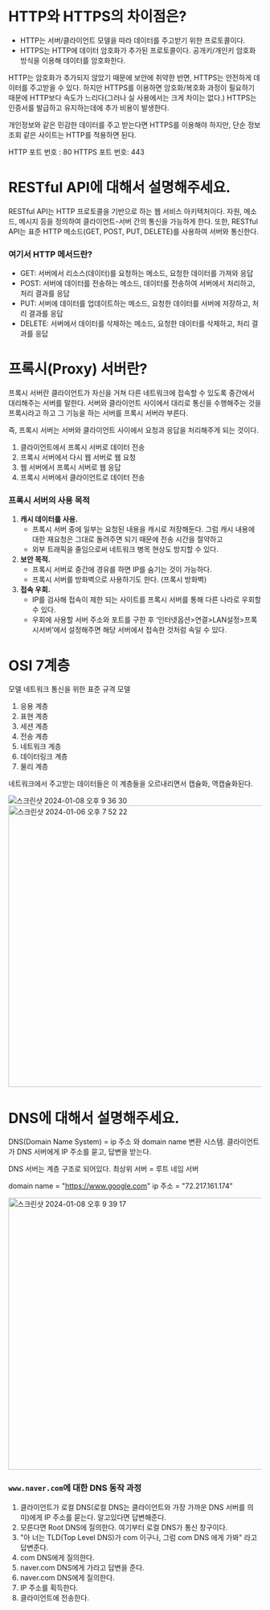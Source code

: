 # HTTP와 HTTPS의 차이점은?

- HTTP는 서버/클라이언트 모델을 따라 데이터를 주고받기 위한 프로토콜이다.
- HTTPS는 HTTP에 데이터 암호화가 추가된 프로토콜이다. 공개키/개인키 암호화 방식을 이용해 데이터를 암호화한다.

HTTP는 암호화가 추가되지 않았기 때문에 보안에 취약한 반면, HTTPS는 안전하게 데이터를 주고받을 수 있다. 하지만 HTTPS를 이용하면 암호화/복호화 과정이 필요하기 때문에 HTTP보다 속도가 느리다(그러나 실 사용에서는 크게 차이는 없다.) HTTPS는 인증서를 발급하고 유지하는데에 추가 비용이 발생한다.

개인정보와 같은 민감한 데이터를 주고 받는다면 HTTPS를 이용해야 하지만, 단순 정보 조회 같은 사이트는 HTTP를 적용하면 된다.

HTTP 포트 번호 : 80
HTTPS 포트 번호: 443

# RESTful API에 대해서 설명해주세요.

RESTful API는 HTTP 프로토콜을 기반으로 하는 웹 서비스 아키텍처이다. 자원, 메소드, 메시지 등을 정의하여 클라이언트-서버 간의 통신을 가능하게 한다. 또한, RESTful API는 표준 HTTP 메소드(GET, POST, PUT, DELETE)를 사용하여 서버와 통신한다.

### 여기서 HTTP 메서드란?

- GET: 서버에서 리소스(데이터)를 요청하는 메소드, 요청한 데이터를 가져와 응답
- POST: 서버에 데이터를 전송하는 메소드, 데이터를 전송하여 서버에서 처리하고, 처리 결과를 응답
- PUT: 서버에 데이터를 업데이트하는 메소드, 요청한 데이터를 서버에 저장하고, 처리 결과를 응답
- DELETE: 서버에서 데이터를 삭제하는 메소드, 요청한 데이터를 삭제하고, 처리 결과를 응답

# 프록시(Proxy) 서버란?

프록시 서버란 클라이언트가 자신을 거쳐 다른 네트워크에 접속할 수 있도록 중간에서 대리해주는 서버를 말한다. 서버와 클라이언트 사이에서 대리로 통신을 수행해주는 것을 프록시라고 하고 그 기능을 하는 서버를 프록시 서버라 부른다.

즉, 프록시 서버는 서버와 클라이언트 사이에서 요청과 응답을 처리해주게 되는 것이다.

1. 클라이언트에서 프록시 서버로 데이터 전송
2. 프록시 서버에서 다시 웹 서버로 웹 요청
3. 웹 서버에서 프록시 서버로 웹 응답
4. 프록시 서버에서 클라이언트로 데이터 전송

### 프록시 서버의 사용 목적

1. **캐시 데이터를 사용.**
    - 프록시 서버 중에 일부는 요청된 내용을 캐시로 저장해둔다. 그럼 캐시 내용에 대한 재요청은 그대로 돌려주면 되기 때문에 전송 시간을 절약하고
    - 외부 트래픽을 줄임으로써 네트워크 병목 현상도 방지할 수 있다.
2. **보안 목적.**
    - 프록시 서버로 중간에 경유를 하면 IP를 숨기는 것이 가능하다.
    - 프록시 서버를 방화벽으로 사용하기도 한다. (프록시 방화벽)
3. **접속 우회.**
    - IP를 검사해 접속이 제한 되는 사이트를 프록시 서버를 통해 다른 나라로 우회할 수 있다.
    - 우회에 사용할 서버 주소와 포트를 구한 후 ‘인터넷옵션>연결>LAN설정>프록시서버’에서 설정해주면 해당 서버에서 접속한 것처럼 속일 수 있다.

# OSI 7계층 
모델 네트워크 통신을 위한 표준 규격 모델 

1. 응용 계층
2. 표현 계층
3. 세션 계층
4. 전송 계층
5. 네트워크 계층
6. 데이터링크 계층
7. 물리 계층 

네트워크에서 주고받는 데이터들은 이 계층들을 오르내리면서 캡슐화, 역캡슐화된다. 

![스크린샷 2024-01-08 오후 9 36 30](https://github.com/in-ch/tech-inverview-study/assets/49556566/b5d083d4-2292-4ed6-a1eb-d8ac143d8beb)
<img width="560" alt="스크린샷 2024-01-06 오후 7 52 22" src="https://github.com/in-ch/tech-inverview-study/assets/49556566/c9bd65a4-f629-4b7d-b749-4dc5e41887c9">

# DNS에 대해서 설명해주세요. 

DNS(Domain Name System) = ip 주소 와 domain name 변환 시스템. 클라이언트가 DNS 서버에게 IP 주소를 묻고, 답변을 받는다.

DNS 서버는 계층 구조로 되어있다. 최상위 서버 = 루트 네임 서버

domain name = "https://www.google.com" ip 주소 = "72.217.161.174"

<img width="541" alt="스크린샷 2024-01-08 오후 9 39 17" src="https://github.com/in-ch/tech-inverview-study/assets/49556566/9c3a71e4-1267-4c4b-9f8e-ad281fd1f5cf">

### `www.naver.com`에 대한 DNS 동작 과정 

1. 클라이언트가 로컬 DNS(로컬 DNS는 클라이언트와 가장 가까운 DNS 서버를 의미)에게 IP 주소를 묻는다. 알고있다면 답변해준다.
2. 모른다면 Root DNS에 질의한다. 여기부터 로컬 DNS가 통신 창구이다.
3. "아 너는 TLD(Top Level DNS)가 com 이구나, 그럼 com DNS 에게 가봐" 라고 답변준다.
4. com DNS에게 질의한다.
5. naver.com DNS에게 가라고 답변을 준다.
6. naver.com DNS에게 질의한다.
7. IP 주소를 획득한다.
8. 클라이언트에 전송한다.